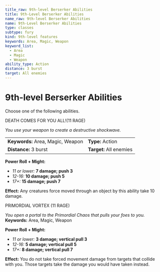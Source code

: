 ```yaml
---
title_raw: 9th-level Berserker Abilities
title: 9th-Level Berserker Abilities
name_raw: 9th-level Berserker Abilities
name: 9th-Level Berserker Abilities
type: classes
subtype: fury
kind: 9th-level features
keywords: Area, Magic, Weapon
keyword_list:
  - Area
  - Magic
  - Weapon
ability_type: Action
distance: 3 burst
target: All enemies
---
```


# 9th-level Berserker Abilities

Choose one of the following abilities.

DEATH COMES FOR YOU ALL!(11 RAGE)

*You use your weapon to create a destructive shockwave.*

|                                   |                         |
| :-------------------------------- | :---------------------- |
| **Keywords:** Area, Magic, Weapon | **Type:** Action        |
| **Distance:** 3 burst             | **Target:** All enemies |

**Power Roll + Might:**

- *11 or lower:* **7 damage; push 3**
- *12-16:* **10 damage; push 5**
- *17+:* **15 damage; push 7**

**Effect:** Any creatures force moved through an object by this ability take 10 damage.

PRIMORDIAL VORTEX (11 RAGE)

*You open a portal to the Primordial Chaos that pulls your foes to you.* **Keywords:** Area, Magic, Weapon

**Power Roll + Might:**

- *11 or lower:* **3 damage; vertical pull 3**
- *12-16:* **5 damage; vertical pull 5**
- *17+:* **8 damage; vertical pull 7**

**Effect:** You do not take forced movement damage from targets that collide with you. Those targets take the damage you would have taken instead.
